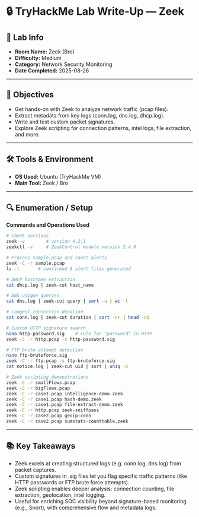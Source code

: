 # 🔒 TryHackMe Lab Write-Up — Zeek

## 🧾 Lab Info
- **Room Name:** Zeek (Bro)
- **Difficulty:** Medium  
- **Category:** Network Security Monitoring  
- **Date Completed:** 2025-08-26

---

## 🎯 Objectives
- Get hands-on with Zeek to analyze network traffic (pcap files).  
- Extract metadata from key logs (conn.log, dns.log, dhcp.log).  
- Write and test custom packet signatures.  
- Explore Zeek scripting for connection patterns, intel logs, file extraction, and more.

---

## 🛠️ Tools & Environment
- **OS Used:** Ubuntu (TryHackMe VM)  
- **Main Tool:** Zeek / Bro  

---

## 🔍 Enumeration / Setup

**Commands and Operations Used**
```bash
# Check versions
zeek -v        # version 4.2.1
zeekctl -v     # ZeekControl module version 2.4.0

# Process sample.pcap and count alerts
zeek -C -r sample.pcap
ls -l       # confirmed 8 alert files generated

# DHCP hostname extraction
cat dhcp.log | zeek-cut host_name

# DNS unique queries
cat dns.log | zeek-cut query | sort -u | wc -l

# Longest connection duration
cat conn.log | zeek-cut duration | sort -nr | head -n1

# Custom HTTP signature search
nano http-password.sig    # rule for "password" in HTTP
zeek -C -r http.pcap -s http-password.sig

# FTP brute attempt detection
nano ftp-bruteforce.sig
zeek -C -r ftp.pcap -s ftp-bruteforce.sig
cat notice.log | zeek-cut uid | sort | uniq -c

# Zeek scripting demonstrations
zeek -C -r smallFlows.pcap
zeek -C -r bigFlows.pcap
zeek -C -r case1.pcap intelligence-demo.zeek
zeek -C -r case1.pcap hash-demo.zeek
zeek -C -r case1.pcap file-extract-demo.zeek
zeek -C -r http.pcap zeek-sniffpass
zeek -C -r case2.pcap geoip-conn
zeek -C -r case2.pcap sumstats-counttable.zeek
```

---

## 📚 Key Takeaways

- Zeek excels at creating structured logs (e.g. conn.log, dns.log) from packet captures.
- Custom signatures in .sig files let you flag specific traffic patterns (like HTTP passwords or FTP brute force attempts).
- Zeek scripting enables deeper analysis: connection counting, file extraction, geolocation, intel logging.
- Useful for enriching SOC visibility beyond signature-based monitoring (e.g., Snort), with comprehensive flow and metadata logs.
